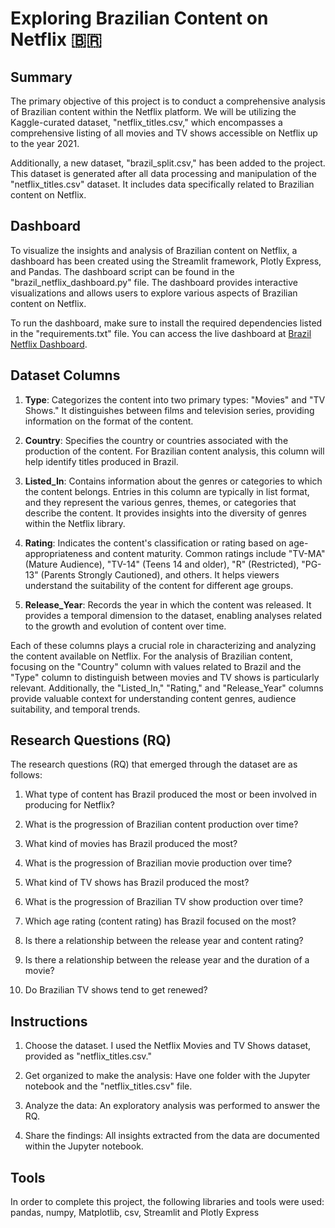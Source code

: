 # Exploring Brazilian Content on Netflix 🇧🇷

## Summary

The primary objective of this project is to conduct a comprehensive analysis of Brazilian content within the Netflix platform. We will be utilizing the Kaggle-curated dataset, "netflix_titles.csv," which encompasses a comprehensive listing of all movies and TV shows accessible on Netflix up to the year 2021.

Additionally, a new dataset, "brazil_split.csv," has been added to the project. This dataset is generated after all data processing and manipulation of the "netflix_titles.csv" dataset. It includes data specifically related to Brazilian content on Netflix.

## Dashboard

To visualize the insights and analysis of Brazilian content on Netflix, a dashboard has been created using the Streamlit framework, Plotly Express, and Pandas. The dashboard script can be found in the "brazil_netflix_dashboard.py" file. The dashboard provides interactive visualizations and allows users to explore various aspects of Brazilian content on Netflix.

To run the dashboard, make sure to install the required dependencies listed in the "requirements.txt" file. You can access the live dashboard at [Brazil Netflix Dashboard](https://brazil-netflix-dash.streamlit.app).

## Dataset Columns

1. **Type**: Categorizes the content into two primary types: "Movies" and "TV Shows." It distinguishes between films and television series, providing information on the format of the content.

2. **Country**: Specifies the country or countries associated with the production of the content. For Brazilian content analysis, this column will help identify titles produced in Brazil.

3. **Listed_In**: Contains information about the genres or categories to which the content belongs. Entries in this column are typically in list format, and they represent the various genres, themes, or categories that describe the content. It provides insights into the diversity of genres within the Netflix library.

4. **Rating**: Indicates the content's classification or rating based on age-appropriateness and content maturity. Common ratings include "TV-MA" (Mature Audience), "TV-14" (Teens 14 and older), "R" (Restricted), "PG-13" (Parents Strongly Cautioned), and others. It helps viewers understand the suitability of the content for different age groups.

5. **Release_Year**: Records the year in which the content was released. It provides a temporal dimension to the dataset, enabling analyses related to the growth and evolution of content over time.

Each of these columns plays a crucial role in characterizing and analyzing the content available on Netflix. For the analysis of Brazilian content, focusing on the "Country" column with values related to Brazil and the "Type" column to distinguish between movies and TV shows is particularly relevant. Additionally, the "Listed_In," "Rating," and "Release_Year" columns provide valuable context for understanding content genres, audience suitability, and temporal trends.

## Research Questions (RQ)

The research questions (RQ) that emerged through the dataset are as follows:

1. What type of content has Brazil produced the most or been involved in producing for Netflix?

2. What is the progression of Brazilian content production over time?

3. What kind of movies has Brazil produced the most?

4. What is the progression of Brazilian movie production over time?

5. What kind of TV shows has Brazil produced the most?

6. What is the progression of Brazilian TV show production over time?

7. Which age rating (content rating) has Brazil focused on the most?

8. Is there a relationship between the release year and content rating?

9. Is there a relationship between the release year and the duration of a movie?

10. Do Brazilian TV shows tend to get renewed?

## Instructions

1. Choose the dataset. I used the Netflix Movies and TV Shows dataset, provided as "netflix_titles.csv."

2. Get organized to make the analysis: Have one folder with the Jupyter notebook and the "netflix_titles.csv" file.

3. Analyze the data: An exploratory analysis was performed to answer the RQ.

4. Share the findings: All insights extracted from the data are documented within the Jupyter notebook.

## Tools

In order to complete this project, the following libraries and tools were used: pandas, numpy, Matplotlib, csv, Streamlit and Plotly Express

